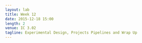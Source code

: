 ```yaml
---
layout: lab
title: Week 12
date: 2015-12-18 15:00
length: 2
venue: IC 3.02
tagline: Experimental Design, Projects Pipelines and Wrap Up
---
```

